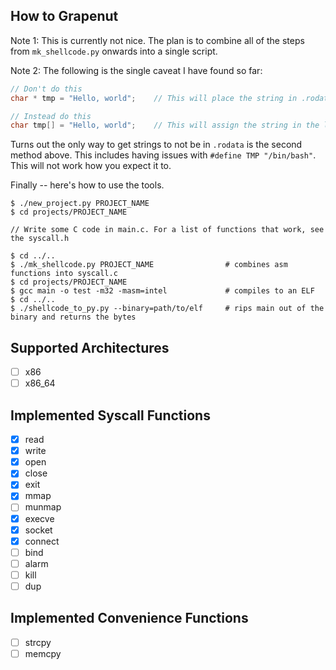 How to Grapenut
---------------

Note 1: This is currently not nice. The plan is to combine all of the steps from
`mk_shellcode.py` onwards into a single script.

Note 2: The following is the single caveat I have found so far:

```C
// Don't do this
char * tmp = "Hello, world";    // This will place the string in .rodata and point to it

// Instead do this
char tmp[] = "Hello, world";    // This will assign the string in the local function scope
```

Turns out the only way to get strings to not be in `.rodata` is the second method above.
This includes having issues with `#define TMP "/bin/bash"`. This will not work how you
expect it to.

Finally -- here's how to use the tools.

```
$ ./new_project.py PROJECT_NAME
$ cd projects/PROJECT_NAME

// Write some C code in main.c. For a list of functions that work, see the syscall.h

$ cd ../..
$ ./mk_shellcode.py PROJECT_NAME                # combines asm functions into syscall.c
$ cd projects/PROJECT_NAME
$ gcc main -o test -m32 -masm=intel             # compiles to an ELF
$ cd ../..
$ ./shellcode_to_py.py --binary=path/to/elf     # rips main out of the binary and returns the bytes
```

Supported Architectures
-----------------------

- [ ] x86
- [ ] x86_64

Implemented Syscall Functions
-----------------------------

- [x] read
- [x] write
- [x] open
- [x] close
- [x] exit
- [x] mmap
- [ ] munmap
- [x] execve
- [x] socket
- [x] connect
- [ ] bind
- [ ] alarm
- [ ] kill
- [ ] dup

Implemented Convenience Functions
---------------------------------

- [ ] strcpy
- [ ] memcpy